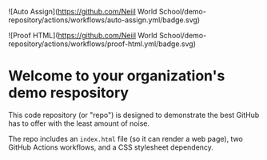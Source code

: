 ![Auto Assign](https://github.com/Neiil World School/demo-repository/actions/workflows/auto-assign.yml/badge.svg)

![Proof HTML](https://github.com/Neiil World School/demo-repository/actions/workflows/proof-html.yml/badge.svg)

# Welcome to your organization's demo respository
This code repository (or "repo") is designed to demonstrate the best GitHub has to offer with the least amount of noise.

The repo includes an `index.html` file (so it can render a web page), two GitHub Actions workflows, and a CSS stylesheet dependency.
